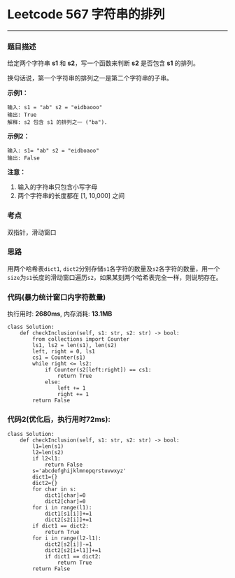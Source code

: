 # Leetcode 567 字符串的排列
***
### 题目描述
给定两个字符串 **s1** 和 **s2**，写一个函数来判断 **s2** 是否包含 **s1** 的排列。

换句话说，第一个字符串的排列之一是第二个字符串的子串。


**示例1：**

	输入: s1 = "ab" s2 = "eidbaooo"
	输出: True
	解释: s2 包含 s1 的排列之一 ("ba").


**示例2：**

	输入: s1= "ab" s2 = "eidboaoo"
	输出: False


**注意：**

1.  输入的字符串只包含小写字母
2. 两个字符串的长度都在 [1, 10,000] 之间


### 考点

双指针，滑动窗口


### 思路

用两个哈希表`dict1`, `dict2`分别存储`s1`各字符的数量及`s2`各字符的数量，用一个`size`为`s1`长度的滑动窗口遍历`s2`，如果某刻两个哈希表完全一样，则说明存在。


### 代码(暴力统计窗口内字符数量)
执行用时: **2680ms**, 内存消耗: **13.1MB**

```
class Solution:
    def checkInclusion(self, s1: str, s2: str) -> bool:
        from collections import Counter
        ls1, ls2 = len(s1), len(s2)
        left, right = 0, ls1
        cs1 = Counter(s1)
        while right <= ls2:
            if Counter(s2[left:right]) == cs1:
                return True
            else:
                left += 1
                right += 1               
        return False
```

### 代码2(优化后，执行用时72ms):

```
class Solution:
    def checkInclusion(self, s1: str, s2: str) -> bool:
        l1=len(s1)
        l2=len(s2)
        if l2<l1:
            return False
        s='abcdefghijklmnopqrstuvwxyz'
        dict1={}
        dict2={}
        for char in s:
            dict1[char]=0
            dict2[char]=0
        for i in range(l1):
            dict1[s1[i]]+=1
            dict2[s2[i]]+=1       
        if dict1 == dict2:
            return True
        for i in range(l2-l1):
            dict2[s2[i]]-=1
            dict2[s2[i+l1]]+=1
            if dict1 == dict2:
                return True
        return False
```
